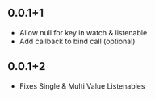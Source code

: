 ## 0.0.1+1

- Allow null for key in watch & listenable
- Add callback to bind call (optional)

## 0.0.1+2

- Fixes Single & Multi Value Listenables